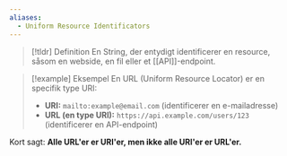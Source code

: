 ```yaml
---
aliases:
  - Uniform Resource Identificators
---
```

> [!tldr] Definition
En String, der entydigt identificerer en resource, såsom en webside, en fil eller et [[API]]-endpoint.



> [!example] Eksempel
En URL (Uniform Resource Locator) er en specifik type URI:  
>-  **URI:** `mailto:example@email.com` (identificerer en e-mailadresse)  
>- **URL (en type URI):** `https://api.example.com/users/123` (identificerer en API-endpoint)
>
Kort sagt: **Alle URL'er er URI'er, men ikke alle URI'er er URL'er.** 